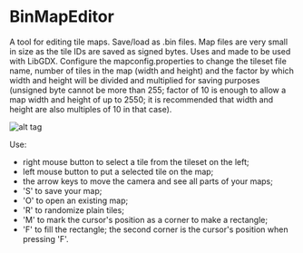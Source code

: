 # BinMapEditor
A tool for editing tile maps. Save/load as .bin files. Map files are very small in size as the tile IDs are saved as signed bytes. Uses and made to be used with LibGDX. Configure the mapconfig.properties to change the tileset file name, number of tiles in the map (width and height) and the factor by which width and height will be divided and multiplied for saving purposes (unsigned byte cannot be more than 255; factor of 10 is enough to allow a map width and height of up to 2550; it is recommended that width and height are also multiples of 10 in that case).

![alt tag](https://cloud.githubusercontent.com/assets/10689151/12654088/b0a2ce98-c5f2-11e5-9609-bd19e580e6de.png)

Use:
- right mouse button to select a tile from the tileset on the left;
- left mouse button to put a selected tile on the map;
- the arrow keys to move the camera and see all parts of your maps;
- 'S' to save your map;
- 'O' to open an existing map;
- 'R' to randomize plain tiles;
- 'M' to mark the cursor's position as a corner to make a rectangle;
- 'F' to fill the rectangle; the second corner is the cursor's position when pressing 'F'.
